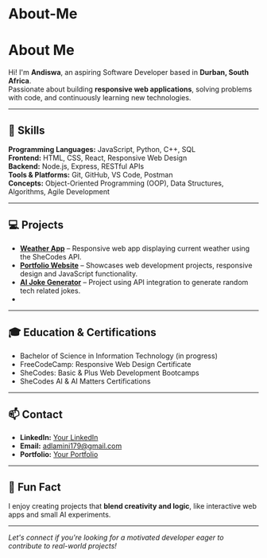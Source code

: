 # About-Me

# About Me

Hi! I'm **Andiswa**, an aspiring Software Developer based in **Durban, South Africa**.  
Passionate about building **responsive web applications**, solving problems with code, and continuously learning new technologies.  

---

## 🔧 Skills

**Programming Languages:** JavaScript, Python, C++, SQL  
**Frontend:** HTML, CSS, React, Responsive Web Design  
**Backend:** Node.js, Express, RESTful APIs  
**Tools & Platforms:** Git, GitHub, VS Code, Postman  
**Concepts:** Object-Oriented Programming (OOP), Data Structures, Algorithms, Agile Development  

---

## 💻 Projects

- **[Weather App]()** – Responsive web app displaying current weather using the SheCodes API.   
- **[Portfolio Website](In-progress)** – Showcases web development projects, responsive design and JavaScript functionality.  
- **[AI Joke Generator]()** – Project using API integration to generate random tech related jokes.
- 
---

## 🎓 Education & Certifications

- Bachelor of Science in Information Technology (in progress)  
- FreeCodeCamp: Responsive Web Design Certificate  
- SheCodes: Basic & Plus Web Development Bootcamps  
- SheCodes AI & AI Matters Certifications  

---

## 📫 Contact

- **LinkedIn:** [Your LinkedIn](https://www.linkedin.com/in/andiswa-dlamini-36652a330/)  
- **Email:** adlamini179@gmail.com 
- **Portfolio:** [Your Portfolio](in-progress)  

---

## 🌟 Fun Fact

I enjoy creating projects that **blend creativity and logic**, like interactive web apps and small AI experiments.  

---

*Let's connect if you're looking for a motivated developer eager to contribute to real-world projects!*
